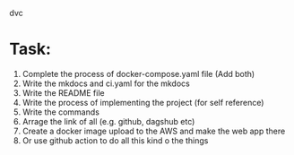 dvc
# Task: 

 1. Complete the process of docker-compose.yaml file (Add both) 
 2. Write the mkdocs and ci.yaml for the mkdocs
 3. Write the README file 
 4. Write the process of implementing the project (for self reference)
 5. Write the commands
 6. Arrage the link of all (e.g. github, dagshub etc)
 7. Create a docker image upload to the AWS and make the web app there 
 8. Or use github action to do all this kind o the things